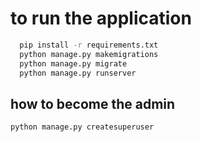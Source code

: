 # to run the application

```bash
  pip install -r requirements.txt
  python manage.py makemigrations
  python manage.py migrate
  python manage.py runserver
```

## how to become the admin

```bash
python manage.py createsuperuser
```
